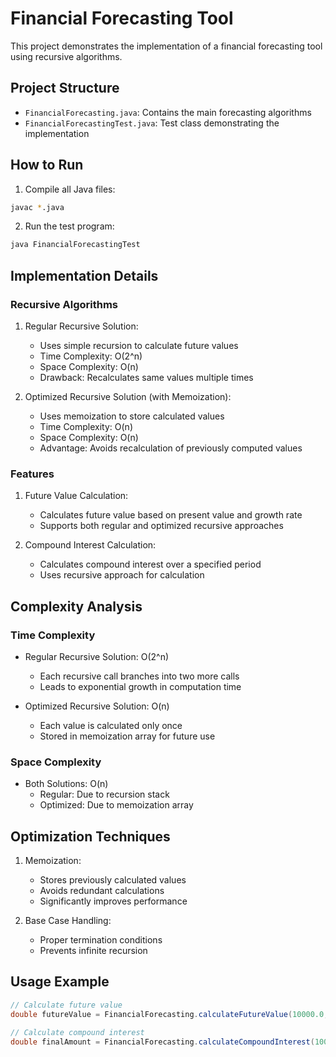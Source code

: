 # Financial Forecasting Tool

This project demonstrates the implementation of a financial forecasting tool using recursive algorithms.

## Project Structure
- `FinancialForecasting.java`: Contains the main forecasting algorithms
- `FinancialForecastingTest.java`: Test class demonstrating the implementation

## How to Run

1. Compile all Java files:
```bash
javac *.java
```

2. Run the test program:
```bash
java FinancialForecastingTest
```

## Implementation Details

### Recursive Algorithms
1. Regular Recursive Solution:
   - Uses simple recursion to calculate future values
   - Time Complexity: O(2^n)
   - Space Complexity: O(n)
   - Drawback: Recalculates same values multiple times

2. Optimized Recursive Solution (with Memoization):
   - Uses memoization to store calculated values
   - Time Complexity: O(n)
   - Space Complexity: O(n)
   - Advantage: Avoids recalculation of previously computed values

### Features
1. Future Value Calculation:
   - Calculates future value based on present value and growth rate
   - Supports both regular and optimized recursive approaches

2. Compound Interest Calculation:
   - Calculates compound interest over a specified period
   - Uses recursive approach for calculation

## Complexity Analysis

### Time Complexity
- Regular Recursive Solution: O(2^n)
  - Each recursive call branches into two more calls
  - Leads to exponential growth in computation time

- Optimized Recursive Solution: O(n)
  - Each value is calculated only once
  - Stored in memoization array for future use

### Space Complexity
- Both Solutions: O(n)
  - Regular: Due to recursion stack
  - Optimized: Due to memoization array

## Optimization Techniques
1. Memoization:
   - Stores previously calculated values
   - Avoids redundant calculations
   - Significantly improves performance

2. Base Case Handling:
   - Proper termination conditions
   - Prevents infinite recursion

## Usage Example
```java
// Calculate future value
double futureValue = FinancialForecasting.calculateFutureValue(10000.0, 0.05, 10);

// Calculate compound interest
double finalAmount = FinancialForecasting.calculateCompoundInterest(10000.0, 0.05, 10);
``` 